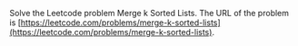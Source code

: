 Solve the Leetcode problem Merge k Sorted Lists.
The URL of the problem is [https://leetcode.com/problems/merge-k-sorted-lists](https://leetcode.com/problems/merge-k-sorted-lists).
